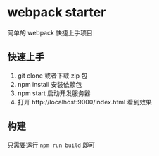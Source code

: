 # webpack starter

简单的 webpack 快捷上手项目

## 快速上手

1. git clone 或者下载 zip 包
2. npm install 安装依赖包
3. npm start 启动开发服务器
4. 打开 http://localhost:9000/index.html 看到效果

## 构建

只需要运行 `npm run build` 即可
